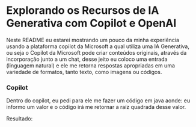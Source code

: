 # Explorando os Recursos de IA Generativa com Copilot e OpenAI

Neste README eu estarei mostrando um pouco da minha experiência usando a plataforma copilot da Microsoft a qual utiliza uma IA Generativa, ou seja o Copilot da Microsoft pode criar conteúdos originais, através da incorporação junto a um chat, desse jeito eu coloco uma entrada (linguagem natural) e ele me retorna respostas apropriadas em 
uma variedade de formatos, tanto texto, como imagens ou códigos.

### Copilot

Dentro do copilot, eu pedi para ele me fazer um código em java aonde: eu informo um valor e o código irá me retornar a raíz quadrada desse valor.

Resultado:


